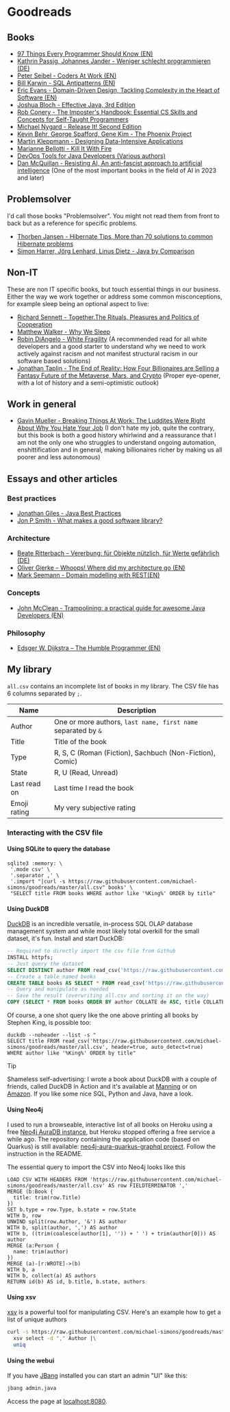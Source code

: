 # Goodreads

## Books

* [97 Things Every Programmer Should Know (EN)](http://www.oreilly.com/pub/pr/2499)
* [Kathrin Passig, Johannes Jander - Weniger schlecht programmieren (DE)](http://www.oreilly.de/book_details.php?masterid=120174)
* [Peter Seibel - Coders At Work (EN)](http://www.apress.com/us/book/9781430219484)
* [Bill Karwin - SQL Antipatterns (EN)](https://pragprog.com/book/bksqla/sql-antipatterns)
* [Eric Evans - Domain-Driven Design, Tackling Complexity in the Heart of Software (EN)](http://dddcommunity.org/book/evans_2003/)
* [Joshua Bloch - Effective Java, 3rd Edition](http://www.informit.com/store/effective-java-9780134685991)
* [Rob Conery - The Imposter's Handbook: Essential CS Skills and Concepts for Self-Taught Programmers](https://bigmachine.io/products/the-imposters-handbook)
* [Michael Nygard - Release It! Second Edition](https://pragprog.com/book/mnee2/release-it-second-edition)
* [Kevin Behr, George Spafford, Gene Kim - The Phoenix Project](https://itrevolution.com/book/the-phoenix-project/)
* [Martin Kleppmann - Designing Data-Intensive Applications](https://dataintensive.net/)
* [Marianne Bellotti - Kill It With Fire](https://nostarch.com/kill-it-fire)
* [DevOps Tools for Java Developers (Various authors)](https://www.oreilly.com/library/view/devops-tools-for/9781492084013/)
* [Dan McQuillan - Resisting AI, An anti-fascist approach to artificial intelligence](https://bristoluniversitypress.co.uk/resisting-ai) (One of the most important books in the field of AI in 2023 and later)

## Problemsolver

I'd call those books "Problemsolver". You might not read them from front to back but as a reference for specific problems. 

* [Thorben Jansen - Hibernate Tips, More than 70 solutions to common Hibernate problems](https://www.thoughts-on-java.org/hibernate-tips-book/)
* [Simon Harrer, Jörg Lenhard, Linus Dietz - Java by Comparison](https://pragprog.com/book/javacomp/java-by-comparison)

## Non-IT

These are non IT specific books, but touch essential things in our business.
Either the way we work together or address some common misconceptions, for example sleep being an optional aspect to live:

* [Richard Sennett - Together.The Rituals, Pleasures and Politics of Cooperation](https://yalebooks.yale.edu/book/9780300188288/together)
* [Matthew Walker - Why We Sleep](https://www.gatesnotes.com/Books/Why-We-Sleep)
* [Robin DiAngelo - White Fragility](https://www.tolerance.org/magazine/summer-2019/whats-my-complicity-talking-white-fragility-with-robin-diangelo) (A recommended read for all white developers and a good starter to understand why we need to work actively against racism and not manifest structural racism in our software based solutions)
* [Jonathan Taplin - The End of Reality: How Four Billionaires are Selling a Fantasy Future of the Metaverse, Mars, and Crypto](https://www.sandmanbooks.com/book/9781541703155) (Proper eye-opener, with a lot of history and a semi-optimistic outlook)

## Work in general

* [Gavin Mueller - Breaking Things At Work: The Luddites Were Right About Why You Hate Your Job](https://archive.org/details/breaking-things-at-work-the-luddites-were-right-about-why-you-hate-your-job-by-gavin-mueller/mode/2up) (I don't hate my job, quite the contrary, but this book is both a good history whirlwind and a reassurance that I am not the only one who struggles to understand ongoing automation, enshittification and in general, making billionaires richer by making us all poorer and less autonomous)

## Essays and other articles

### Best practices

* [Jonathan Giles - Java Best Practices](http://java.jonathangiles.net)
* [Jon P Smith - What makes a good software library?](https://www.thereformedprogrammer.net/what-makes-a-good-software-library/)

### Architecture

* [Beate Ritterbach – Vererbung: für Objekte nützlich, für Werte gefährlich (DE)](http://www.heise.de/developer/artikel/Vererbung-fuer-Objekte-nuetzlich-fuer-Werte-gefaehrlich-3254433.html#mobile_detect_force_desktop)
* [Oliver Gierke – Whoops! Where did my architecture go (EN)](http://olivergierke.de/2013/01/whoops-where-did-my-architecture-go/)
* [Mark Seemann - Domain modelling with REST(EN)](http://blog.ploeh.dk/2016/12/07/domain-modelling-with-rest/)

### Concepts

* [John McClean - Trampolining: a practical guide for awesome Java Developers (EN)](https://medium.com/@johnmcclean/trampolining-a-practical-guide-for-awesome-java-developers-4b657d9c3076#.63mh5t4x9)

### Philosophy

* [Edsger W. Dijkstra – The Humble Programmer (EN)](https://www.cs.utexas.edu/~EWD/transcriptions/EWD03xx/EWD340.html)

## My library

`all.csv` contains an incomplete list of books in my library. The CSV file has 6 columns separated by `;`. 

| Name         | Description                                                   |
|--------------|---------------------------------------------------------------|
| Author       | One or more authors, `last name, first name` separated by `&` |
| Title        | Title of the book                                             |
| Type         | R, S, C (Roman (Fiction), Sachbuch (Non-Fiction), Comic)      |
| State        | R, U (Read, Unread)                                           |
| Last read on | Last time I read the book                                     |
| Emoji rating | My very subjective rating                                     |

### Interacting with the CSV file

#### Using SQLite to query the database

```
sqlite3 :memory: \
 '.mode csv' \
 '.separator ,' \
 '.import "|curl -s https://raw.githubusercontent.com/michael-simons/goodreads/master/all.csv" books' \
 "SELECT title FROM books WHERE author like '%King%' ORDER by title"
```

#### Using DuckDB

[DuckDB](https://duckdb.org) is an incredible versatile, in-process SQL OLAP database management system and while most likely total overkill for the small dataset, it's fun. Install and start DuckDB:

```sql
-- Required to directly import the csv file from Github
INSTALL httpfs;
-- Just query the dataset
SELECT DISTINCT author FROM read_csv('https://raw.githubusercontent.com/michael-simons/goodreads/master/all.csv', header=true, auto_detect=true);
-- Create a table named books
CREATE TABLE books AS SELECT * FROM read_csv('https://raw.githubusercontent.com/michael-simons/goodreads/master/all.csv', header=true, auto_detect=true);
-- Query and manipulate as needed
-- Save the result (overwriting all.csv and sorting it on the way)
COPY (SELECT * FROM books ORDER BY author COLLATE de ASC, title COLLATE de ASC) TO 'all.csv' WITH (header true);
````

Of course, a one shot query like the one above printing all books by Stephen King, is possible too:

```
duckdb --noheader --list -s "
SELECT title FROM read_csv('https://raw.githubusercontent.com/michael-simons/goodreads/master/all.csv', header=true, auto_detect=true)
WHERE author like '%King%' ORDER by title"
```

> [!TIP]
> Shameless self-advertising: I wrote a book about DuckDB with a couple of friends, called DuckDB in Action and it's available at [Manning](https://www.manning.com/books/duckdb-in-action) or on [Amazon](https://www.amazon.de/Duckdb-Action-Mark-Needham/dp/1633437256/).
> If you like some nice SQL, Python and Java, have a look.


#### Using Neo4j

I used to run a browseable, interactive list of all books on Heroku using a free [Neo4j AuraDB instance](https://neo4j.com/cloud/platform/aura-graph-database/), but Heroku stopped offering a free service a while ago. The repository containing the application code (based on Quarkus) is still available:
[neo4j-aura-quarkus-graphql project](https://github.com/michael-simons/neo4j-aura-quarkus-graphql). Follow the instruction in the README.

The essential query to import the CSV into Neo4j looks like this

```cypher
LOAD CSV WITH HEADERS FROM 'https://raw.githubusercontent.com/michael-simons/goodreads/master/all.csv' AS row FIELDTERMINATOR ',' 
MERGE (b:Book {
  title: trim(row.Title)
})
SET b.type = row.Type, b.state = row.State
WITH b, row
UNWIND split(row.Author, '&') AS author
WITH b, split(author, ',') AS author
WITH b, ((trim(coalesce(author[1], '')) + ' ') + trim(author[0])) AS author
MERGE (a:Person {
  name: trim(author)
})
MERGE (a)-[r:WROTE]->(b)
WITH b, a
WITH b, collect(a) AS authors
RETURN id(b) AS id, b.title, b.state, authors
```

#### Using xsv

[xsv](https://github.com/BurntSushi/xsv) is a powerful tool for manipulating CSV. Here's an example how to get a list of unique authors

```bash
curl -s https://raw.githubusercontent.com/michael-simons/goodreads/master/all.csv | \
  xsv select -d "," Author |\
  uniq
```

#### Using the webui

If you have [JBang](https://www.jbang.dev) installed you can start an admin "UI" like this:

```bash
jbang admin.java
```

Access the page at [localhost:8080](http://localhost:8080).
